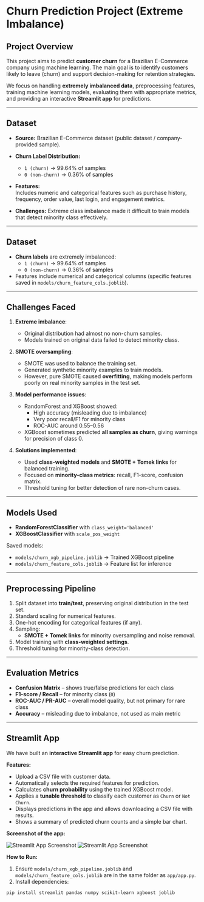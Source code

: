 # Churn Prediction Project (Extreme Imbalance)

## Project Overview
This project aims to predict **customer churn** for a Brazilian E-Commerce company using machine learning. The main goal is to identify customers likely to leave (churn) and support decision-making for retention strategies.

We focus on handling **extremely imbalanced data**, preprocessing features, training machine learning models, evaluating them with appropriate metrics, and providing an interactive **Streamlit app** for predictions.

---

## Dataset
- **Source:** Brazilian E-Commerce dataset (public dataset / company-provided sample).  
- **Churn Label Distribution:**
  - `1 (churn)` → 99.64% of samples  
  - `0 (non-churn)` → 0.36% of samples  
- **Features:**  
  Includes numeric and categorical features such as purchase history, frequency, order value, last login, and engagement metrics.

- **Challenges:** Extreme class imbalance made it difficult to train models that detect minority class effectively.

---

## Dataset
- **Churn labels** are extremely imbalanced:
  - `1 (churn)` → 99.64% of samples  
  - `0 (non-churn)` → 0.36% of samples  
- Features include numerical and categorical columns (specific features saved in `models/churn_feature_cols.joblib`).

---

## Challenges Faced
1. **Extreme imbalance**:
   - Original distribution had almost no non-churn samples.
   - Models trained on original data failed to detect minority class.

2. **SMOTE oversampling**:
   - SMOTE was used to balance the training set.
   - Generated synthetic minority examples to train models.
   - However, pure SMOTE caused **overfitting**, making models perform poorly on real minority samples in the test set.

3. **Model performance issues**:
   - RandomForest and XGBoost showed:
     - High accuracy (misleading due to imbalance)
     - Very poor recall/F1 for minority class
     - ROC-AUC around 0.55–0.56
   - XGBoost sometimes predicted **all samples as churn**, giving warnings for precision of class 0.

4. **Solutions implemented**:
   - Used **class-weighted models** and **SMOTE + Tomek links** for balanced training.  
   - Focused on **minority-class metrics**: recall, F1-score, confusion matrix.  
   - Threshold tuning for better detection of rare non-churn cases.  

---

## Models Used
- **RandomForestClassifier** with `class_weight='balanced'`  
- **XGBoostClassifier** with `scale_pos_weight`  

Saved models:
- `models/churn_xgb_pipeline.joblib` → Trained XGBoost pipeline  
- `models/churn_feature_cols.joblib` → Feature list for inference  

---

## Preprocessing Pipeline
1. Split dataset into **train/test**, preserving original distribution in the test set.  
2. Standard scaling for numerical features.  
3. One-hot encoding for categorical features (if any).  
4. Sampling:
   - **SMOTE + Tomek links** for minority oversampling and noise removal.  
5. Model training with **class-weighted settings**.  
6. Threshold tuning for minority-class detection.

---

## Evaluation Metrics
- **Confusion Matrix** – shows true/false predictions for each class  
- **F1-score / Recall** – for minority class (`0`)  
- **ROC-AUC / PR-AUC** – overall model quality, but not primary for rare class  
- **Accuracy** – misleading due to imbalance, not used as main metric  

---

## Streamlit App
We have built an **interactive Streamlit app** for easy churn prediction.

**Features:**
- Upload a CSV file with customer data.  
- Automatically selects the required features for prediction.  
- Calculates **churn probability** using the trained XGBoost model.  
- Applies a **tunable threshold** to classify each customer as `Churn` or `Not Churn`.  
- Displays predictions in the app and allows downloading a CSV file with results.  
- Shows a summary of predicted churn counts and a simple bar chart.

**Screenshot of the app:**

![Streamlit App Screenshot](app/app_screenshot1.png)
![Streamlit App Screenshot](app/app_screenshot2.png)

**How to Run:**
1. Ensure `models/churn_xgb_pipeline.joblib` and `models/churn_feature_cols.joblib` are in the same folder as `app/app.py`.
2. Install dependencies:
```bash
pip install streamlit pandas numpy scikit-learn xgboost joblib

